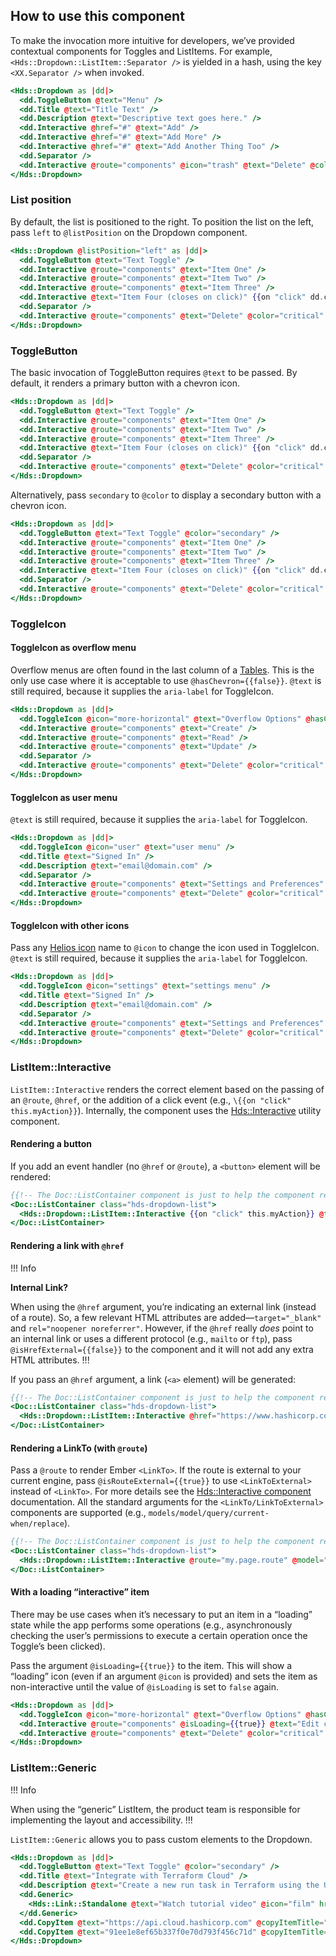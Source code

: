 ## How to use this component

To make the invocation more intuitive for developers, we’ve provided contextual components for Toggles and ListItems. For example, `<Hds::Dropdown::ListItem::Separator />` is yielded in a hash, using the key `<XX.Separator />` when invoked.

```handlebars
<Hds::Dropdown as |dd|>
  <dd.ToggleButton @text="Menu" />
  <dd.Title @text="Title Text" />
  <dd.Description @text="Descriptive text goes here." />
  <dd.Interactive @href="#" @text="Add" />
  <dd.Interactive @href="#" @text="Add More" />
  <dd.Interactive @href="#" @text="Add Another Thing Too" />
  <dd.Separator />
  <dd.Interactive @route="components" @icon="trash" @text="Delete" @color="critical" />
</Hds::Dropdown>
```

### List position

By default, the list is positioned to the right. To position the list on the left, pass `left` to `@listPosition` on the Dropdown component.

```handlebars
<Hds::Dropdown @listPosition="left" as |dd|>
  <dd.ToggleButton @text="Text Toggle" />
  <dd.Interactive @route="components" @text="Item One" />
  <dd.Interactive @route="components" @text="Item Two" />
  <dd.Interactive @route="components" @text="Item Three" />
  <dd.Interactive @text="Item Four (closes on click)" {{on "click" dd.close}} />
  <dd.Separator />
  <dd.Interactive @route="components" @text="Delete" @color="critical" @icon="trash" />
</Hds::Dropdown>
```

### ToggleButton

The basic invocation of ToggleButton requires `@text` to be passed. By default, it renders a primary button with a chevron icon. 

```handlebars
<Hds::Dropdown as |dd|>
  <dd.ToggleButton @text="Text Toggle" />
  <dd.Interactive @route="components" @text="Item One" />
  <dd.Interactive @route="components" @text="Item Two" />
  <dd.Interactive @route="components" @text="Item Three" />
  <dd.Interactive @text="Item Four (closes on click)" {{on "click" dd.close}} />
  <dd.Separator />
  <dd.Interactive @route="components" @text="Delete" @color="critical" @icon="trash" />
</Hds::Dropdown>
```

Alternatively, pass `secondary` to `@color` to display a secondary button with a chevron icon. 

```handlebars
<Hds::Dropdown as |dd|>
  <dd.ToggleButton @text="Text Toggle" @color="secondary" />
  <dd.Interactive @route="components" @text="Item One" />
  <dd.Interactive @route="components" @text="Item Two" />
  <dd.Interactive @route="components" @text="Item Three" />
  <dd.Interactive @text="Item Four (closes on click)" {{on "click" dd.close}} />
  <dd.Separator />
  <dd.Interactive @route="components" @text="Delete" @color="critical" @icon="trash" />
</Hds::Dropdown>
```

### ToggleIcon

#### ToggleIcon as overflow menu

Overflow menus are often found in the last column of a [Tables](/components/table). This is the only use case where it is acceptable to use
`@hasChevron={{false}}`. `@text` is still required, because it supplies the `aria-label` for ToggleIcon.

```handlebars
<Hds::Dropdown as |dd|>
  <dd.ToggleIcon @icon="more-horizontal" @text="Overflow Options" @hasChevron={{false}} />
  <dd.Interactive @route="components" @text="Create" />
  <dd.Interactive @route="components" @text="Read" />
  <dd.Interactive @route="components" @text="Update" />
  <dd.Separator />
  <dd.Interactive @route="components" @text="Delete" @color="critical" @icon="trash" />
</Hds::Dropdown>
```

#### ToggleIcon as user menu

`@text` is still required, because it supplies the `aria-label` for ToggleIcon.

```handlebars
<Hds::Dropdown as |dd|>
  <dd.ToggleIcon @icon="user" @text="user menu" />
  <dd.Title @text="Signed In" />
  <dd.Description @text="email@domain.com" />
  <dd.Separator />
  <dd.Interactive @route="components" @text="Settings and Preferences" />
  <dd.Interactive @route="components" @text="Delete" @color="critical" @icon="trash" />
</Hds::Dropdown>
```

#### ToggleIcon with other icons

Pass any [Helios icon](/icons/library) name to `@icon` to change the icon used in ToggleIcon. `@text` is still required, because it supplies the `aria-label` for ToggleIcon.

```handlebars
<Hds::Dropdown as |dd|>
  <dd.ToggleIcon @icon="settings" @text="settings menu" />
  <dd.Title @text="Signed In" />
  <dd.Description @text="email@domain.com" />
  <dd.Separator />
  <dd.Interactive @route="components" @text="Settings and Preferences" />
  <dd.Interactive @route="components" @text="Delete" @color="critical" @icon="trash" />
</Hds::Dropdown>
```

### ListItem::Interactive

`ListItem::Interactive` renders the correct element based on the passing of an `@route`, `@href`, or the addition of a click event (e.g.,
`\{{on "click" this.myAction}}`). Internally, the component uses the [Hds::Interactive](/utilities/interactive/) utility component.

#### Rendering a button

If you add an event handler (no `@href` or `@route`), a `<button>` element will be rendered:

```handlebars
{{!-- The Doc::ListContainer component is just to help the component render properly --}}
<Doc::ListContainer class="hds-dropdown-list">
  <Hds::Dropdown::ListItem::Interactive {{on "click" this.myAction}} @text="Run command" />
</Doc::ListContainer>
```

#### Rendering a link with `@href`

!!! Info

**Internal Link?**

When using the `@href` argument, you’re indicating an external link (instead of a route). So, a few relevant HTML attributes are added—`target="_blank"` and `rel="noopener noreferrer"`. However, if the `@href` really _does_ point to an internal link or uses a different protocol (e.g., `mailto` or `ftp`), pass `@isHrefExternal={{false}}` to the component and it will not add any extra HTML attributes.
!!!

If you pass an `@href` argument, a link (`<a>` element) will be generated:

```handlebars
{{!-- The Doc::ListContainer component is just to help the component render properly --}}
<Doc::ListContainer class="hds-dropdown-list">
  <Hds::Dropdown::ListItem::Interactive @href="https://www.hashicorp.com/request-demo/terraform" @text="Request a demo" />
</Doc::ListContainer>
```

#### Rendering a LinkTo (with `@route`)

Pass a `@route` to render Ember `<LinkTo>`. If the route is external to your current engine, pass `@isRouteExternal={{true}}` to use `<LinkToExternal>` instead of `<LinkTo>`. For more details see the [Hds::Interactive component](/utilities/interactive/) documentation. All the standard arguments for the `<LinkTo/LinkToExternal>` components are supported (e.g., `models/model/query/current-when/replace`).

```handlebars
{{!-- The Doc::ListContainer component is just to help the component render properly --}}
<Doc::ListContainer class="hds-dropdown-list">
  <Hds::Dropdown::ListItem::Interactive @route="my.page.route" @model="my.page.model" @text="Activate cluster" />
</Doc::ListContainer>
```

#### With a loading “interactive” item

There may be use cases when it’s necessary to put an item in a “loading” state while the app performs some operations (e.g., asynchronously checking the user’s permissions to execute a certain operation once the Toggle’s been clicked).

Pass the argument `@isLoading={{true}}` to the item. This will show a “loading” icon (even if an argument `@icon` is provided) and sets the item as non-interactive until the value of `@isLoading` is set to `false` again.

```handlebars
<Hds::Dropdown as |dd|>
  <dd.ToggleIcon @icon="more-horizontal" @text="Overflow Options" @hasChevron={{false}} />
  <dd.Interactive @route="components" @isLoading={{true}} @text="Edit cluster" @color="action" @icon="edit" />
  <dd.Interactive @route="components" @text="Delete" @color="critical" @icon="trash" />
</Hds::Dropdown>
```

### ListItem::Generic

!!! Info

When using the “generic” ListItem, the product team is responsible for implementing the layout and accessibility.
!!!

`ListItem::Generic` allows you to pass custom elements to the Dropdown.

<!-- TODO: Troubleshoot why this example isn't working correctly -->
```handlebars
<Hds::Dropdown as |dd|>
  <dd.ToggleButton @text="Text Toggle" @color="secondary" />
  <dd.Title @text="Integrate with Terraform Cloud" />
  <dd.Description @text="Create a new run task in Terraform using the URL and key below." />
  <dd.Generic>
    <Hds::Link::Standalone @text="Watch tutorial video" @icon="film" href="/" />
  </dd.Generic>
  <dd.CopyItem @text="https://api.cloud.hashicorp.com" @copyItemTitle="Endpoint URL" />
  <dd.CopyItem @text="91ee1e8ef65b337f0e70d793f456c71d" @copyItemTitle="HMAC Key" />
</Hds::Dropdown>
```
